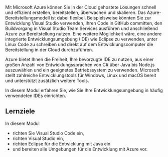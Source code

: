 Mit Microsoft Azure können Sie in der Cloud gehostete Lösungen schnell und effizient erstellen, bereitstellen, überwachen und skalieren. Das Azure-Bereitstellungsmodell ist dabei flexibel. Beispielsweise könnten Sie zur Entwicklung Visual Studio verwenden, Ihren Code in GitHub committen, den Buildvorgang in Visual Studio Team Services ausführen und anschließend Azure zur Bereitstellung nutzen. Eine weitere Möglichkeit wäre, eine andere integrierte Entwicklungsumgebung (IDE) wie Eclipse zu verwenden, unter Linux Code zu schreiben und direkt auf dem Entwicklungscomputer die Bereitstellung in der Cloud durchzuführen.

Azure bietet Ihnen die Freiheit, Ihre bevorzugte IDE zu nutzen, aus einer großen Anzahl von Entwicklungssprachen von C# über Java bis Node.js auszuwählen und ein geeignetes Betriebssystem zu verwenden. Microsoft stellt zahlreiche Entwicklungstools für Windows, Linux und macOS bereit und unterstützt zusätzlich weitere Tools.

In diesem Modul erfahren Sie, wie Sie Ihre Entwicklungsumgebung in häufig verwendeten IDEs einrichten.

## <a name="learning-objectives"></a>Lernziele

In diesem Modul

- richten Sie Visual Studio Code ein,
- richten Visual Studio ein,
- richten Eclipse für die Entwicklung mit Java ein
- und bereiten alle Umgebungen für die Entwicklung mit Azure vor.

